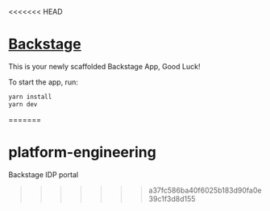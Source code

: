 <<<<<<< HEAD
# [Backstage](https://backstage.io)

This is your newly scaffolded Backstage App, Good Luck!

To start the app, run:

```sh
yarn install
yarn dev
```
=======
# platform-engineering
Backstage IDP portal
>>>>>>> a37fc586ba40f6025b183d90fa0e39c1f3d8d155
